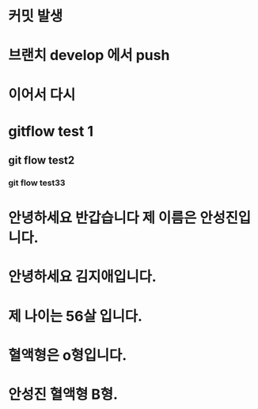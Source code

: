# 커밋 발생

# 브랜치 develop 에서 push

# 이어서 다시

# gitflow test 1

## git flow test2

### git flow test33

# 안녕하세요 반갑습니다 제 이름은 안성진입니다.

# 안녕하세요 김지애입니다.

# 제 나이는 56살 입니다.
# 혈액형은 o형입니다.

# 안성진 혈액형 B형.